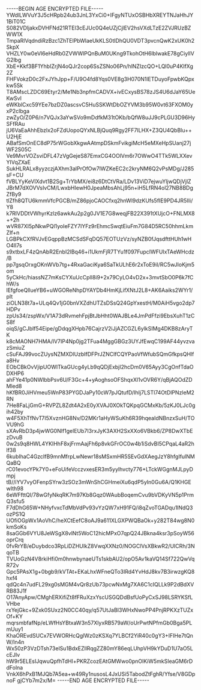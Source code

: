 -----BEGIN AGE ENCRYPTED FILE-----
YWdlLWVuY3J5cHRpb24ub3JnL3YxCi0+IFgyNTUxOSBHbXREYTNJaHhJY1BiT01C
S082VDljakxDVHFNd21RTEl3cEJUc0Q4eUZjCjlEV2hsVXdLTzE2ZVJRUzBZWW1X
TmpaRlVqdndiRzBzc1ZhTElPbWlaeUkKLS0tIDhQU0VDT3pvcnQwK2xUK0h2SkpX
VHZLY0w0eVl6eHdRb0ZVWWlPQnBuM0UKng9TkohOtH6lblwakE78gCiylIVG2lbg
XbE+Kkf3BF1YhbIZrjN4oQJr2cop6SsZSNo06Pn/hlNZIzcQO+LQl0uP4KlfXg2Z
FHFVokzD0c2FxJYhJpp+F/U9O4fd8Yqs0VE8g3H070N1lETDuyoFpwbKQpxkw5Sk
T8AMscLZDC69Etyr2/Me1Nb3npfmCADVX+ivECxysBS78zJS4U6dJaY65UeKwSvl
eWKblCxc59YEe7bzDZ0ascsvC5HuSSKWtDbOZYVM3b95W0vt63FXOM0yxP2clbga
zwZyO/Z0P6/n7VQJx3aYwSVo9mDdfkM31tOKb/bQfW8uJJ9cPLGU3D96HySFfRAu
jU6VaEaAhhEbzlx2oFZdUopoQYxNLBjQuq9Rgy2FF7ILHX+Z3QU4QbBlu++U2HjE
ABafSmOnEC8dP75rWGobXkgwAAtmpDSkmFvikgiMcH5eMXeHpSUanj27jWF2S05C
Ve9MvrVOZsviDFL47zVgGejeS87EmxCG4OOlVm6r7OWwO4TTk5WLXXevYIVqZXaE
SukHLRALx8yyzczjAXhm3alPrOfOw7lWZKeEC2c2kryNM6Q2vPsMDg/J285sF+CU
fVBLYyKeVIXdvt1B2Sg+TrYbMX/ei8z6DtCtVRa/LDv13ViD7ejwuYljwQDjVjlZ
JBrM7dXOVVsIvCM/LwxbHIewH0JpeaMbsAhLj95n+iH5LfRN4ol27NB8BDgZfBy9
tlZfh8QTU6kmmVfcPGCB/mZ86pjoCAOCfxq2hnWl9dzKUfs5fIE9PD4JR5IIi/Y8
k7RlVDDtVWhyrKzlz6awkAu2p2g0JV1E7G8weqjFB22X391tXUjcO+FNLMX8++2h
wVR87XI5pNkwPQl1yoIeFZY7lYFz9rEhmcSwqtEiuFm7G84D5RC50hhmLkmZIf+n
LGBPkCXfRVJvEGqppBzMCSdSFqDQ57EOTUzVz/syNZB0fJqsdfttHUh1wHO4lI7s
s9xtbxLF4zQnAbR2EnbI2lBq46+i1UkmFjR7TYu1f097FupcIWFUIxTAeWHcdz/B
pp7gsqOrxgOKnWVb7tg+4RxaGaciKya6SaTkULhE6r2xToE9iI/RC5wJIoKjm5om
5yCkHc/hiassNZ7mKsCYXuUcCpIl8i9+2x79CyLO4vD2x+3mvtSbO0P6k7fChW/s
lEfgfoeQllueYB6+uWGOReNhpDYAYDb4HmKjLifXNtJ2L8+AK6Aaiks2WYr1/pIt
ziOLN38t7a+ULq4Qv1jG0bnVXZdhUTZsDSsQ24GpYxestH/M0AiH5vgo2dp7HDPv
zpUs34/zspWx/V1A73dRvmehFpjBtJbHht0WAJBLe4JmPdFfzi9EbsXuhT1zCS8f
oiqS/gCJblf54Eipe/gDdqgXHpb76CajrzV2iJjAZCGZL6ylkSIMg4DKB8zAryTK
k8cMAONH7HMA/lV7IP4Np0jg2TFua4MggGBGz3UYJfEwqC199AF44yvzvazSmiuZ
cSuFAJ99vocZUysNZMXDlUzbIfDFPrJZNClfCQYPaoVfWfubSQmGfkpsQHlfa8Hv
EObCBkOvVjipUOWITkaGUcg4yLb9qQDjExbjI2hcDm0V65Ayy3CgOnfTdaODXHP6
ahFYe41p0NWlbbPsv6U/F3Gc+4+yAoghsoOFShqxXl1vOVR6Y/qBjAQOdZDMled8
hKfBR0JiHVmeu5WnP83PYGDJaPy10cW7pJQtufD/IhIj7LSTl74OtDlPNzleM2RN
7He8FaLjGmG+RVPZL8Zdt4A2xE0yXVAJ0XOkTQKpqGCMxKb/5zKJ0LJc0gih42by
w4F5XhTfNvT7I5XvznHG8Nv/D2MKr1aHyWSuKh6R39hqeaIdNBnzxSuH/TOVU9hG
sXAvRbD3p4jwWG0Nlf1gelEUb7I3rxJyK3AXH2SxXXo6VBkb6/ZP8DwXTbEzDvuB
0w2s9q8HWL4YKIHhF8xjFrmAajFh6p8vkGFrOC0w4b1iSdvBI5CPqaL4aR2hlf38
6kubIhaC4GzcIfB9mnMfrpLwNewr18sMSxmHR5SEvGdXAegJzY8hfgIfulNMQaBQ
rC01evocYPk7Y0+eFoUifeVcczvxesER3m5yylhvcty776+LTckWGgnMJLpyDmpj
tB//iYV7vyOFenpSYrw3zSOz3mWnShCGHmeiXu6qdP5yIn0Gu6A/Q1KHGEwIth98
6eWFfttQl/78wGfyNkqRK7m97Kb8Gqz0WAubBoqemCvu9bVDKyVN5p1PrmQ3sfu5
F7dDhG65W+NHyfvxcTdMbVdPv93vYzQW7xH91FQ/i8qZvoTGADqu1lNdQ3ozPS1Q
UOfiOGpWx1AoVhC/heXCtEefC8oAJ9a611XLGXPWQBaOk+y282T84wg8N0kmSoKs
8saGGb6VYU8JeWSgX8vlNt5WoC12hicMPxO7qpQ24JBkna4ksr3pSoyW56oprCrq
0fvRrYB/eDuybdco3RpLiDZHUlkZ8VwqXXNz0/NOGClVsXBkwR2/UICRh/3NqoTB
TVUoGzN4V8rkiHfi0m0hnwbynaeUTs1skbAU2/opO5Av1kaVQ14Sf722QwVqR72v
Gpc5PAsX1g+0bgb9/kVTAt+EKaLhxWFneQTo3IRd4YvHdJ8kv7B3irwzgKQ8hxf4
qdQc4n7udFL29xg0sMGM4vQr8zUb73pcwNxMg7XA6C1cIQLLk9P2dBdXVRB83J1f
O17AnyApw/CMghERXifiZt8fFRuXzxYscUSGQDdBsfUoPyCxSJ98LSRYKSfLVHbe
rxYejGkc+9Zxk0SUxz2N0CC40qy/q57UtJaBI3WHxNwoPP4PnjRPKXzTUZxOf+KY
mqrsmbfafNp/eLWfHsYBtxaW3n57XlyxRB579aW/oUrPwtNPfmGb0Bga5PLmUuy1
KhaOREvdSUCx7EVWORHcQglWz0zKSXq7YLBCf2YiR40c0gY3+IFIHe7tQnW/ln4n
Wx50zP3VzDTsh73elSu1BdxEZllRqgZZ80mY86eqLUhpVH9kYDuD1U7aO5LcEJIv
hW9r5ELEsIJqwuQpfhTdHl+PKRZcozEAtGMWwo0pnOlKiW5mkSIeaGM6rDdFolna
VnkX6hPxB1MJQb7A5ea+w49Ry1nusosL4JxUSi5TabodZtFghR/Yfse/V8GDpnoF
gjCYb7m2x/M=
-----END AGE ENCRYPTED FILE-----
